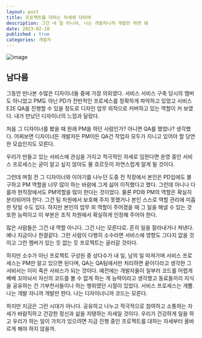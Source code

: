 ```yaml
---
layout: post
title: 프로젝트를 대하는 자세에 대하여
description: 그건 내 일 아니야, 나는 개발자니까 개발만 하면 돼
date: 2023-02-10
published : true
categories: 개발자
---
```


![image](https://github.com/mooooburg-dev/mooooburg-dev.github.io/assets/18201794/f8a60dfb-6e26-4cee-8695-c4aacdd23549)

## 남다름
그동안 만나본 수많은 디자이너들 중에 가장 의외였다. 서비스 서비스 구축 당시의 멤버도 아니었고 PM도 아닌 PD가 전반적인 프로세스를 정확하게 파악하고 있었고 서비스 E2E QA를 진행할 수 있을 정도로 디자인 업무 외적으로 커버하고 있는 역할이 커 보였다. 내가 만났던 디자이너의 느낌과 달랐다.

처음 그 디자이너를 봤을 때 원래 PM을 하던 사람인가? 아니면 QA를 했었나? 생각했다. 어찌보면 디자이너든 개발자든 PM이든 QA건 작업자 모두가 지니고 있어야 할 당연한 모습인지도 모른다.  

우리가 만들고 있는 서비스에 관심을 가지고 적극적인 자세로 임한다면 운영 중인 서비스 프로세스는 굳이 알고 싶지 않아도 물 흐르듯이 자연스럽게 알게 될 것이다. 

그런데 며칠 전 그 디자이너와 이야기를 나누던 도중 전 직장에서 본인은 PD임에도 불구하고 PM 역할을 너무 많이 하는 바람에 그게 싫어 이직했다고 했다. 그런데 아니나 다를까 현직장에서도 PM역할을 많이 한다는 것이었다. 
물론 PD와 PM의 역할은 확실히 분리되어야 한다. 그건 팀 차원에서 보호해 주지 못했거나 본인 스스로 역할 관리에 미흡한 탓일 수도 있다. 하지만 본인의 업무 외 역할이 주어졌을 때 그 일을 해낼 수 있는 것 또한 능력이고 이 부분은 조직 차원에서 확실하게 인정해 주어야 한다. 

많은 사람들은 그건 내 역할 아니다. 그건 나는 모른다로. 흔히 일을 잘라내거나 쳐낸다. 예나 지금이나 한결같다. 
그런 사람이 다행히 소수라면 서비스에 영향도 그다지 없을 것이고 그런 멤버가 있는 듯 없는 듯 프로젝트는 굴러갈 것이다. 

하지만 소수가 아닌 프로젝트 구성원 중 상다수가 내 일, 남의 일 따져가며 서비스 프로세스는 PM만 알고 있으면 된다며, QA는 QA팀에서만 처리하면 끝이다라고 생각한 그 서비서는 이미 죽은 서비스가 되는 것이다. 
예전에는 개발자들이 일부러 코드를 어렵게 베베 꼬아놔서 자신의 코드를 볼 수 없게 하는 게 능력이라고 생각했고 동료들끼리 지식을 공유하는 건 기부천사들이나 하는 행위였던 시절이 있었다. 서비스 프로세스는 개뿔. 나는 개발 자니까 개발만 한다. 나는 디자이너니까 코드는 모른다. 

하지만 지금은 그런 시대가 아니다. 공유하고 나누고 적극적으로 참여하고 소통하는 자세가 바람직하고 건강한 정신과 삶을 지탱하는 자세일 것이다. 
우리가 건강하게 일을 하고 우리가 하는 일이 가치가 있으려면 지금 진행 중인 프로젝트를 대하는 자세부터 올바르게 해야 하지 않을까.



